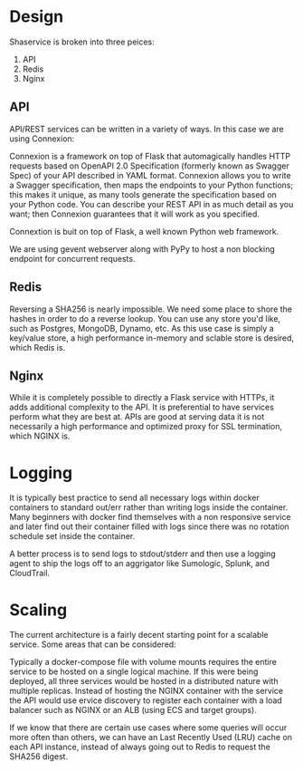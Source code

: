 # Design
Shaservice is broken into three peices:
 1) API
 2) Redis
 3) Nginx

## API
API/REST services can be written in a variety of ways. In this case we are using Connexion:

Connexion is a framework on top of Flask that automagically handles HTTP requests based on OpenAPI 2.0 Specification (formerly known as Swagger Spec) of your API described in YAML format. Connexion allows you to write a Swagger specification, then maps the endpoints to your Python functions; this makes it unique, as many tools generate the specification based on your Python code. You can describe your REST API in as much detail as you want; then Connexion guarantees that it will work as you specified.

Connextion is buit on top of Flask, a well known Python web framework.

We are using gevent webserver along with PyPy to host a non blocking endpoint for concurrent requests.

## Redis
Reversing a SHA256 is nearly impossible.  We need some place to shore the hashes in order to do a reverse lookup.  You can use any store you'd like, such as Postgres, MongoDB, Dynamo, etc.  As this use case is simply a key/value store, a high performance in-memory and sclable store is desired, which Redis is.

## Nginx
While it is completely possible to directly a Flask service with HTTPs, it adds additional complexity to the API. It is preferential to have services perform what they are best at.  APIs are good at serving data it is not necessarily a high performance and optimized proxy for SSL termination, which NGINX is.

# Logging
It is typically best practice to send all necessary logs within docker containers to standard out/err rather than writing logs inside the container.  Many beginners with docker find themselves with a non responsive service and later find out their container filled with logs since there was no rotation schedule set inside the container. 

A better process is to send logs to stdout/stderr and then use a logging agent to ship the logs off to an aggrigator like Sumologic, Splunk, and CloudTrail.

# Scaling
The current architecture is a fairly decent starting point for a scalable service.  Some areas that can be considered:

Typically a docker-compose file with volume mounts requires the entire service to be hosted on a single logical machine.  If this were being deployed, all three services would be hosted in a distributed nature with multiple replicas.  Instead of hosting the NGINX container with the service the API would use ervice discovery to register each container with a load balancer such as NGINX or an ALB (using ECS and target groups).

If we know that there are certain use cases where some queries will occur more often than others, we can have an Last Recently Used (LRU) cache on each API instance, instead of always going out to Redis to request the SHA256 digest.

